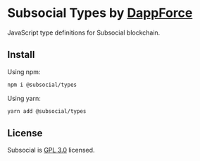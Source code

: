 # Subsocial Types by [DappForce](https://github.com/dappforce)

JavaScript type definitions for Subsocial blockchain.

## Install

Using npm:

```bash
npm i @subsocial/types
```

Using yarn:

```bash
yarn add @subsocial/types
```

## License

Subsocial is [GPL 3.0](./LICENSE) licensed.